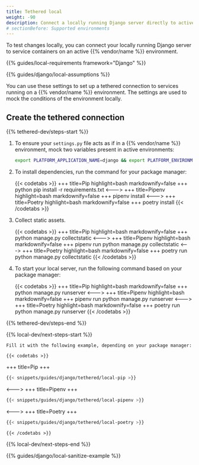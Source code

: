```yaml
---
title: Tethered local
weight: -90
description: Connect a locally running Django server directly to active services on a {{% vendor/name %}} environment.
# sectionBefore: Supported environments
---
```


To test changes locally, you can connect your locally running Django server
to service containers on an active {{% vendor/name %}} environment.

{{% guides/local-requirements framework="Django" %}}

{{% guides/django/local-assumptions %}}

You can use these settings to set up a tethered connection to services running on a {{% vendor/name %}} environment.
The settings are used to mock the conditions of the environment locally.

## Create the tethered connection

{{% tethered-dev/steps-start %}}

1.  To ensure your `settings.py` file acts as if in a {{% vendor/name %}} environment,
    mock two variables present in active environments:

    ```bash
    export PLATFORM_APPLICATION_NAME=django && export PLATFORM_ENVIRONMENT=new-feature
    ```

1.  To install dependencies, run the command for your package manager:

    {{< codetabs >}}
+++
title=Pip
highlight=bash
markdownify=false
+++
python pip install -r requirements.txt
<--->
+++
title=Pipenv
highlight=bash
markdownify=false
+++
pipenv install
<--->
+++
title=Poetry
highlight=bash
markdownify=false
+++
poetry install
    {{< /codetabs >}}


1.  Collect static assets.

    {{< codetabs >}}
+++
title=Pip
highlight=bash
markdownify=false
+++
python manage.py collectstatic
<--->
+++
title=Pipenv
highlight=bash
markdownify=false
+++
pipenv run python manage.py collectstatic
<--->
+++
title=Poetry
highlight=bash
markdownify=false
+++
poetry run python manage.py collectstatic 
    {{< /codetabs >}}


1.  To start your local server, run the following command based on your package manager:

    {{< codetabs >}}
+++
title=Pip
highlight=bash
markdownify=false
+++
python manage.py runserver
<--->
+++
title=Pipenv
highlight=bash
markdownify=false
+++
pipenv run python manage.py runserver
<--->
+++
title=Poetry
highlight=bash
markdownify=false
+++
poetry run python manage.py runserver
    {{< /codetabs >}}


{{% tethered-dev/steps-end %}}

{{% local-dev/next-steps-start %}}

    Fill it with the following example, depending on your package manager:

    {{< codetabs >}}
+++
title=Pip
+++

```bash {location="init-local.sh"}
{{< snippets/guides/django/tethered/local-pip >}}
```

<--->
+++
title=Pipenv
+++

```bash {location="init-local.sh"}
{{< snippets/guides/django/tethered/local-pipenv >}}
```

<--->
+++
title=Poetry
+++

```bash {location="init-local.sh"}
{{< snippets/guides/django/tethered/local-poetry >}}
```

    {{< /codetabs >}}

{{% local-dev/next-steps-end %}}

{{% guides/django/local-sanitize-example %}}

